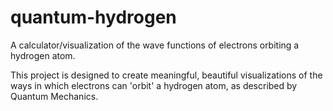 # quantum-hydrogen
A calculator/visualization of the wave functions of electrons orbiting a hydrogen atom. 

This project is designed to create meaningful, beautiful visualizations of the ways in which electrons can 'orbit' a hydrogen atom, as described by Quantum Mechanics. 